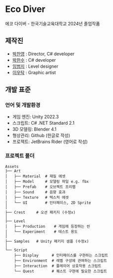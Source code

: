 # Eco Diver
에코 다이버 - 한국기술교육대학교 2024년 졸업작품

## 제작진
- [박찬영](https://github.com/LazoYoung) : Director, C# developer
- [박한수](https://github.com/Invidam) : C# developer
- [임범지](https://github.com/limbj) : Level designer
- [이우탁](https://github.com/WooTak123) : Graphic artist

## 개발 표준
### 언어 및 개발환경
- 게임 엔진: Unity 2022.3
- 스크립트: C# .NET Standard 2.1
- 3D 모델링: Blender 4.1
- 형상관리: Github (한글로 작성)
- 프로젝트: JetBrains Rider (영어로 작성)

### 프로젝트 폴더
```
Assets
├── Art
│   ├── Material  # 재질 에셋 
│   ├── Model     # 모델링 파일 e.g. fbx
│   ├── Prefab    # 오브젝트 프리팹
│   ├── Sound     # 음향 효과
│   ├── Texture   # 텍스처 에셋
│   └── UI        # 인터페이스, 2D Sprite
│
├── Crest     # 오션 패키지 (수정x)
│
├── Level
│   ├── Production    # 게임에 등장하는 씬
│   └── Experiment    # 테스트 용도 
│
├── Samples   # Unity 패키지 샘플 (수정x)
│
└── Script
    ├── Display      # 인터페이스를 구현하는 스크립트
    ├── Environment  # 레벨 구성에 관여하는 스크립트
    ├── Interaction  # 플레이어 상호작용 스크립트
    └── Quest        # 퀘스트 구현에 필요한 스크립트
```
